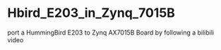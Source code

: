 # Hbird_E203_in_Zynq_7015B
port a HummingBird E203 to Zynq AX7015B Board by following a bilibili video

